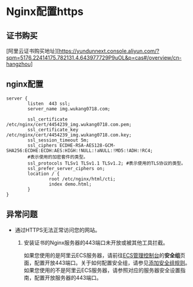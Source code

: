 # Nginx配置https

## 证书购买

[阿里云证书购买地址][https://yundunnext.console.aliyun.com/?spm=5176.22414175.782131.4.643977729P9uOL&p=cas#/overview/cn-hangzhou]

## nginx配置

```nginx
server {
        listen  443 ssl;
        server_name img.wukang0718.com;

        ssl_certificate /etc/nginx/cert/4454239_img.wukang0718.com.pem;
        ssl_certificate_key  /etc/nginx/cert/4454239_img.wukang0718.com.key;
        ssl_session_timeout 5m;
        ssl_ciphers ECDHE-RSA-AES128-GCM-SHA256:ECDHE:ECDH:AES:HIGH:!NULL:!aNULL:!MD5:!ADH:!RC4;
        #表示使用的加密套件的类型。
        ssl_protocols TLSv1 TLSv1.1 TLSv1.2; #表示使用的TLS协议的类型。
        ssl_prefer_server_ciphers on;
        location / {
                root /etc/nginx/html/cti;
                index demo.html;
        }
}
```

## 异常问题

- 通过HTTPS无法正常访问您的网站。

  1. 安装证书的Nginx服务器的443端口未开放或被其他工具拦截。

     如果您使用的是阿里云ECS服务器，请前往[ECS管理控制台](https://ecs.console.aliyun.com/)的**安全组**页面，配置开放443端口。关于如何配置安全组，请参见[添加安全组规则](https://help.aliyun.com/document_detail/25471.html#concept-sm5-2wz-xdb)。如果您使用的不是阿里云ECS服务器，请参照对应的服务器安全设置指南，配置开放服务器的443端口。

